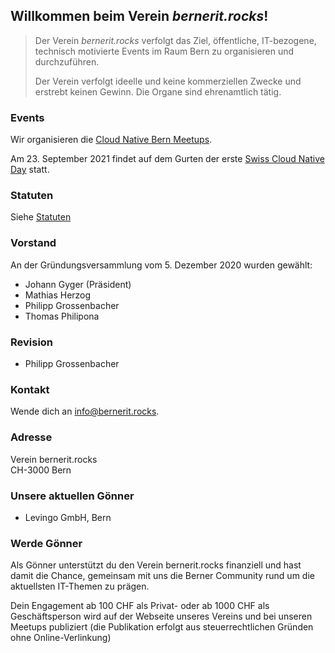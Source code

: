 ## Willkommen beim Verein *bernerit.rocks*!

> Der Verein *bernerit.rocks* verfolgt das Ziel, öffentliche, IT-bezogene, technisch motivierte Events im Raum Bern zu organisieren und durchzuführen.
>
> Der Verein verfolgt ideelle und keine kommerziellen Zwecke und erstrebt keinen
Gewinn. Die Organe sind ehrenamtlich tätig.

### Events

Wir organisieren die [Cloud Native Bern Meetups](https://www.meetup.com/cloudnativebern/).

Am 23. September 2021 findet auf dem Gurten der erste [Swiss Cloud Native Day](https://cloudnativeday.ch) statt.

### Statuten

Siehe [Statuten](statuten.md)

### Vorstand

An der Gründungsversammlung vom 5. Dezember 2020 wurden gewählt:

* Johann Gyger (Präsident)
* Mathias Herzog
* Philipp Grossenbacher
* Thomas Philipona

### Revision

* Philipp Grossenbacher

### Kontakt

Wende dich an [info@bernerit.rocks](mailto:info@bernerit.rocks).

### Adresse

Verein bernerit.rocks  
CH-3000 Bern

### Unsere aktuellen Gönner

* Levingo GmbH, Bern

### Werde Gönner

Als Gönner unterstützt du den Verein bernerit.rocks finanziell und hast damit die Chance, gemeinsam mit uns die Berner Community rund um die aktuellsten IT-Themen zu prägen.

Dein Engagement ab 100 CHF als Privat- oder ab 1000 CHF als Geschäftsperson wird auf der Webseite unseres Vereins und bei unseren Meetups publiziert (die Publikation erfolgt aus steuerrechtlichen Gründen ohne Online-Verlinkung)


